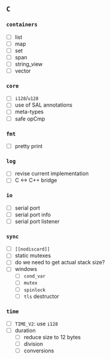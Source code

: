 ## `C`

### `containers`

- [ ] list
- [ ] map
- [ ] set
- [ ] span
- [ ] string_view
- [ ] vector

### `core`

- [ ] `i128`/`u128`
- [ ] use of SAL annotations
- [ ] meta-types
- [ ] safe opCmp

### `fmt`

- [ ] pretty print

### `log`

- [ ] revise current implementation
- [ ] C <-> C++ bridge

### `io`

- [ ] serial port
- [ ] serial port info
- [ ] serial port listener

### `sync`
- [ ] `[[nodiscard]]`
- [ ] static mutexes
- [ ] do we need to get actual stack size?
- [ ] windows
  - [ ] `cond_var`
  - [ ] `mutex`
  - [ ] `spinlock`
  - [ ] `tls` destructor

### `time`
- [ ] `TIME_V2`: use `i128`
- [ ] duration
  - [ ] reduce size to 12 bytes 
  - [ ] division
  - [ ] conversions
